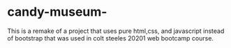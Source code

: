 # candy-museum-
This is a remake of a project that uses pure html,css, and javascript instead of bootstrap that was used in colt steeles 20201 web bootcamp course.
